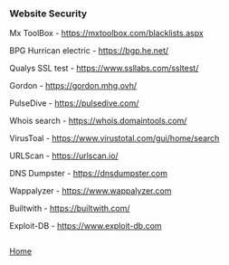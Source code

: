 ### Website Security

Mx ToolBox - https://mxtoolbox.com/blacklists.aspx

BPG Hurrican electric - https://bgp.he.net/

Qualys SSL test  - https://www.ssllabs.com/ssltest/

Gordon - https://gordon.mhg.ovh/

PulseDive - https://pulsedive.com/

Whois search - https://whois.domaintools.com/

VirusToal - https://www.virustotal.com/gui/home/search

URLScan - https://urlscan.io/

DNS Dumpster - https://dnsdumpster.com

Wappalyzer - https://www.wappalyzer.com

Builtwith - https://builtwith.com/

Exploit-DB - https://www.exploit-db.com

```

```
[Home](https://github.com/WilliamThomas-sec/Opensource-tools/)
